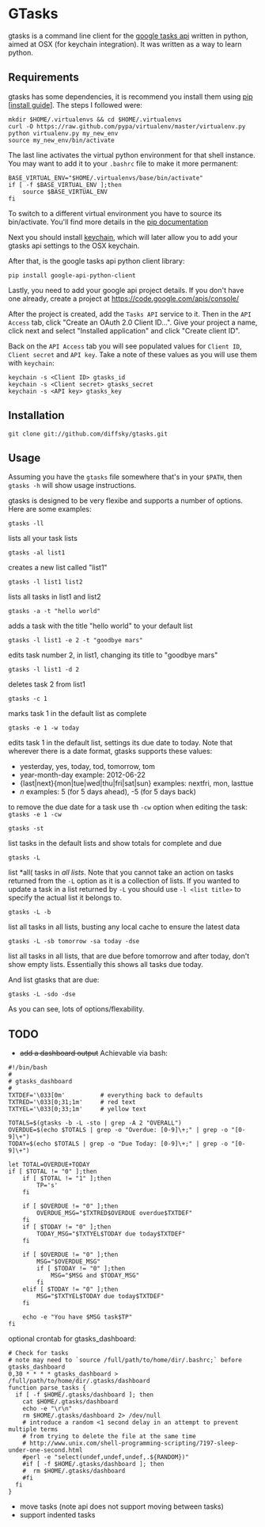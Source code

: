 # GTasks

gtasks is a command line client for the [google tasks api](https://developers.google.com/google-apps/tasks/) written in python, aimed at OSX (for keychain integration).
It was written as a way to learn python.

## Requirements

gtasks has some dependencies, it is recommend you install them using [pip](http://www.pip-installer.org/en/latest/index.html) [[install guide](http://www.pip-installer.org/en/latest/installing.html)]. The steps I followed were:

    mkdir $HOME/.virtualenvs && cd $HOME/.virtualenvs
    curl -O https://raw.github.com/pypa/virtualenv/master/virtualenv.py
    python virtualenv.py my_new_env
    source my_new_env/bin/activate

The last line activates the virtual python environment for that shell instance.
You may want to add it to your `.bashrc` file to make it more permanent:

    BASE_VIRTUAL_ENV="$HOME/.virtualenvs/base/bin/activate"
    if [ -f $BASE_VIRTUAL_ENV ];then
        source $BASE_VIRTUAL_ENV
    fi

To switch to a different virtual environment you have to source its bin/activate.
You'll find more details in the [pip documentation](http://www.pip-installer.org/en/latest/index.html)

Next you should install [keychain](https://github.com/diffsky/keychain), which
will later allow you to add your gtasks api settings to the OSX keychain.

After that, is the google tasks api python client library:

    pip install google-api-python-client

Lastly, you need to add your google api project details. If you don't have one already,
create a project at https://code.google.com/apis/console/

After the project is created, add the `Tasks API` service to it. Then in the
`API Access` tab, click "Create an OAuth 2.0 Client ID...". Give your project a name,
click next and select "Installed application" and click "Create client ID".

Back on the `API Access` tab you will see populated values for `Client ID`,
`Client secret` and `API key`. Take a note of these values as you will use them with `keychain`:

    keychain -s <Client ID> gtasks_id
    keychain -s <Client secret> gtasks_secret
    keychain -s <API key> gtasks_key

## Installation

    git clone git://github.com/diffsky/gtasks.git

## Usage

Assuming you have the `gtasks` file somewhere that's in your `$PATH`, then `gtasks -h` will show usage instructions.

gtasks is designed to be very flexibe and supports a number of options. Here are some examples:

    gtasks -ll

lists all your task lists

    gtasks -al list1

creates a new list called "list1"

    gtasks -l list1 list2

lists all tasks in list1 and list2

    gtasks -a -t "hello world"

adds a task with the title "hello world" to your default list

    gtasks -l list1 -e 2 -t "goodbye mars"

edits task number 2, in list1, changing its title to "goodbye mars"

    gtasks -l list1 -d 2

deletes task 2 from list1

    gtasks -c 1

marks task 1 in the default list as complete

    gtasks -e 1 -w today

edits task 1 in the default list, settings its due date to today. Note that wherever
there is a date format, gtasks supports these values:

 - yesterday, yes, today, tod, tomorrow, tom
 - year-month-day example: 2012-06-22
 - {last|next}{mon|tue|wed|thu|fri|sat|sun} examples: nextfri, mon, lasttue
 - *n* examples: 5 (for 5 days ahead), -5 (for 5 days back)

to remove the due date for a task use th `-cw` option when editing the task: `gtasks -e 1 -cw`

    gtasks -st

list tasks in the default lists and show totals for complete and due

    gtasks -L

list *all( tasks in *all lists*. Note that you cannot take an action on tasks returned
from the `-L` option as it is a collection of lists. If you wanted to update a task
in a list returned by `-L` you should use `-l <list title>` to specify the actual list
it belongs to.

    gtasks -L -b

list all tasks in all lists, busting any local cache to ensure the latest data

    gtasks -L -sb tomorrow -sa today -dse

list all tasks in all lists, that are due before tomorrow and after today, don't
show empty lists. Essentially this shows all tasks due today.


And list gtasks that are due:
```
gtasks -L -sdo -dse
```

As you can see, lots of options/flexability.


## TODO

 - <del>add a dashboard output</del> Achievable via bash:

```
#!/bin/bash
#
# gtasks_dashboard
#
TXTDEF='\033[0m'          # everything back to defaults
TXTRED='\033[0;31;1m'     # red text
TXTYEL='\033[0;33;1m'     # yellow text

TOTALS=$(gtasks -b -L -sto | grep -A 2 "OVERALL")
OVERDUE=$(echo $TOTALS | grep -o "Overdue: [0-9]\+;" | grep -o "[0-9]\+")
TODAY=$(echo $TOTALS | grep -o "Due Today: [0-9]\+;" | grep -o "[0-9]\+")

let TOTAL=OVERDUE+TODAY
if [ $TOTAL != "0" ];then
    if [ $TOTAL != "1" ];then
        TP='s'
    fi

    if [ $OVERDUE != "0" ];then
        OVERDUE_MSG="$TXTRED$OVERDUE overdue$TXTDEF"
    fi
    if [ $TODAY != "0" ];then
        TODAY_MSG="$TXTYEL$TODAY due today$TXTDEF"
    fi

    if [ $OVERDUE != "0" ];then
        MSG="$OVERDUE_MSG"
        if [ $TODAY != "0" ];then
            MSG="$MSG and $TODAY_MSG"
        fi
    elif [ $TODAY != "0" ];then
        MSG="$TXTYEL$TODAY due today$TXTDEF"
    fi

    echo -e "You have $MSG task$TP"
fi
```

optional crontab for gtasks_dashboard:

```
# Check for tasks
# note may need to `source /full/path/to/home/dir/.bashrc;` before gtasks_dashboard
0,30 * * * * gtasks_dashboard > /full/path/to/home/dir/.gtasks/dashboard
function parse_tasks {
  if [ -f $HOME/.gtasks/dashboard ]; then
    cat $HOME/.gtasks/dashboard
    echo -e "\r\n"
    rm $HOME/.gtasks/dashboard 2> /dev/null
    # introduce a random <1 second delay in an attempt to prevent multiple terms
    # from trying to delete the file at the same time
    # http://www.unix.com/shell-programming-scripting/7197-sleep-under-one-second.html
    #perl -e "select(undef,undef,undef,.${RANDOM})"
    #if [ -f $HOME/.gtasks/dashboard ]; then
    #  rm $HOME/.gtasks/dashboard
    #fi
  fi
}
```

 - move tasks (note api does not support moving between tasks)
 - support indented tasks


